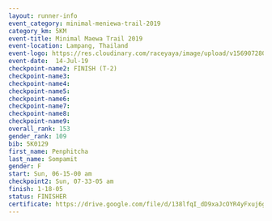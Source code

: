 ```yaml
---
layout: runner-info 
event_category: minimal-meniewa-trail-2019 
category_km: 5KM 
event-title: Minimal Maewa Trail 2019 
event-location: Lampang, Thailand 
event-logo: https://res.cloudinary.com/raceyaya/image/upload/v1569072805/logo/minimal-trail_ktnvsp.jpg 
event-date:  14-Jul-19 
checkpoint-name2: FINISH (T-2) 
checkpoint-name3: 
checkpoint-name4: 
checkpoint-name5: 
checkpoint-name6: 
checkpoint-name7: 
checkpoint-name8: 
checkpoint-name9: 
overall_rank: 153
gender_rank: 109
bib: 5K0129
first_name: Penphitcha
last_name: Sompamit
gender: F
start: Sun, 06-15-00 am
checkpoint2: Sun, 07-33-05 am
finish: 1-18-05
status: FINISHER
certificate: https://drive.google.com/file/d/138lfqI_dD9xaJcOYR4yFxuj6gQV2dPrP/view?usp=sharing
---
```

